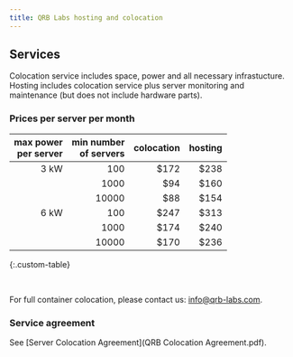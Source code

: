```yaml
---
title: QRB Labs hosting and colocation
---
```


## Services

Colocation service includes space, power and all necessary infrastucture. Hosting includes colocation service plus server monitoring and maintenance (but does not include hardware parts).

### Prices per server per month

|  max power <br> per server  |  min number <br> of servers  |  colocation  |  hosting  |
| -----------: | -----------------: | ----------: | --------: |
|  3 kW	       |  100               | $172       |	$238    |
|              |  1000              | $94	      | $160    |
|	       |  10000		   | $88	      | $154    |
|  6 kW	       |  100		   | $247	      | $313    |
|              |  1000		   | $174       | $240    |
|              |  10000		   | $170	      | $236    |
{:.custom-table}

<br />

For full container colocation, please contact us: info@qrb-labs.com.

### Service agreement

See [Server Colocation Agreement](QRB Colocation Agreement.pdf).
